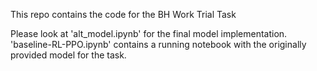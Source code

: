 This repo contains the code for the BH Work Trial Task

Please look at 'alt_model.ipynb' for the final model implementation. 'baseline-RL-PPO.ipynb' contains a running notebook with the originally provided model for the task.


